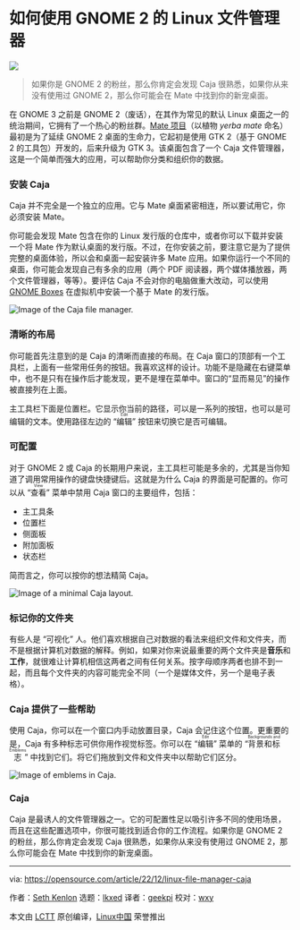 [#]: subject: "How to use the Linux file manager for GNOME 2"
[#]: via: "https://opensource.com/article/22/12/linux-file-manager-caja"
[#]: author: "Seth Kenlon https://opensource.com/users/seth"
[#]: collector: "lkxed"
[#]: translator: "geekpi"
[#]: reviewer: "wxy"
[#]: publisher: "wxy"
[#]: url: "https://linux.cn/article-15531-1.html"

如何使用 GNOME 2 的 Linux 文件管理器
======

![][0]

> 如果你是 GNOME 2 的粉丝，那么你肯定会发现 Caja 很熟悉，如果你从来没有使用过 GNOME 2，那么你可能会在 Mate 中找到你的新宠桌面。

在 GNOME 3 之前是 GNOME 2（废话），在其作为常见的默认 Linux 桌面之一的统治期间，它拥有了一个热心的粉丝群。[Mate 项目][1]（以植物 _yerba mate_ 命名）最初是为了延续 GNOME 2 桌面的生命力，它起初是使用 GTK 2（基于 GNOME 2 的工具包）开发的，后来升级为 GTK 3。该桌面包含了一个 Caja 文件管理器，这是一个简单而强大的应用，可以帮助你分类和组织你的数据。

### 安装 Caja

Caja 并不完全是一个独立的应用。它与 Mate 桌面紧密相连，所以要试用它，你必须安装 Mate。

你可能会发现 Mate 包含在你的 Linux 发行版的仓库中，或者你可以下载并安装一个将 Mate 作为默认桌面的发行版。不过，在你安装之前，要注意它是为了提供完整的桌面体验，所以会和桌面一起安装许多 Mate 应用。如果你运行一个不同的桌面，你可能会发现自己有多余的应用（两个 PDF 阅读器，两个媒体播放器，两个文件管理器，等等）。要评估 Caja 不会对你的电脑做重大改动，可以使用 [GNOME Boxes][2] 在虚拟机中安装一个基于 Mate 的发行版。

![Image of the  Caja file manager.][3]

### 清晰的布局

你可能首先注意到的是 Caja 的清晰而直接的布局。在 Caja 窗口的顶部有一个工具栏，上面有一些常用任务的按钮。我喜欢这样的设计。功能不是隐藏在右键菜单中，也不是只有在操作后才能发现，更不是埋在菜单中。窗口的“显而易见”的操作被直接列在上面。

主工具栏下面是位置栏。它显示你当前的路径，可以是一系列的按钮，也可以是可编辑的文本。使用路径左边的 “<ruby>编辑<rt>Edit</rt></ruby>” 按钮来切换它是否可编辑。

### 可配置

对于 GNOME 2 或 Caja 的长期用户来说，主工具栏可能是多余的，尤其是当你知道了调用常用操作的键盘快捷键后。这就是为什么 Caja 的界面是可配置的。你可以从 “<ruby>查看<rt>View</rt></ruby>” 菜单中禁用 Caja 窗口的主要组件，包括：

- 主工具条
- 位置栏
- 侧面板
- 附加面板
- 状态栏

简而言之，你可以按你的想法精简 Caja。

![Image of a minimal Caja layout.][4]

### 标记你的文件夹

有些人是 “可视化” 人。他们喜欢根据自己对数据的看法来组织文件和文件夹，而不是根据计算机对数据的解释。例如，如果对你来说最重要的两个文件夹是**音乐**和**工作**，就很难让计算机相信这两者之间有任何关系。按字母顺序两者也排不到一起，而且每个文件夹的内容可能完全不同（一个是媒体文件，另一个是电子表格）。

### Caja 提供了一些帮助

使用 Caja，你可以在一个窗口内手动放置目录，Caja 会记住这个位置。更重要的是，Caja 有多种标志可供你用作视觉标签。你可以在 “<ruby>编辑<rt>Edit</rt></ruby>” 菜单的 “<ruby>背景和标志<rt>Backgrounds and Emblems</rt></ruby>” 中找到它们。将它们拖放到文件和文件夹中以帮助它们区分。

![Image of emblems in Caja.][5]

### Caja

Caja 是最诱人的文件管理器之一。它的可配置性足以吸引许多不同的使用场景，而且在这些配置选项中，你很可能找到适合你的工作流程。如果你是 GNOME 2 的粉丝，那么你肯定会发现 Caja 很熟悉，如果你从来没有使用过 GNOME 2，那么你可能会在 Mate 中找到你的新宠桌面。

--------------------------------------------------------------------------------

via: https://opensource.com/article/22/12/linux-file-manager-caja

作者：[Seth Kenlon][a]
选题：[lkxed][b]
译者：[geekpi](https://github.com/geekpi)
校对：[wxy](https://github.com/wxy)

本文由 [LCTT](https://github.com/LCTT/TranslateProject) 原创编译，[Linux中国](https://linux.cn/) 荣誉推出

[a]: https://opensource.com/users/seth
[b]: https://github.com/lkxed
[1]: https://opensource.com/article/19/12/mate-linux-desktop
[2]: https://opensource.com/article/19/5/getting-started-gnome-boxes-virtualization
[3]: https://opensource.com/sites/default/files/2022-10/caja.file%20manager.png
[4]: https://opensource.com/sites/default/files/2022-10/caja-minimal-layout.png
[5]: https://opensource.com/sites/default/files/2022-10/caja-emblem.webp
[0]: https://img.linux.net.cn/data/attachment/album/202302/12/093538qnlj0jdunz10n17c.jpg